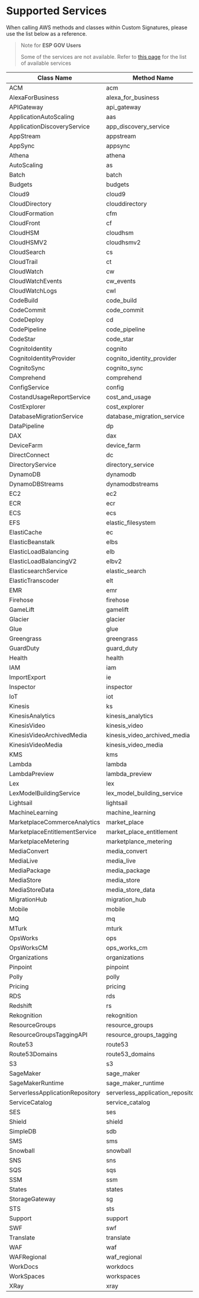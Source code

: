# Supported Services

When calling AWS methods and classes within Custom Signatures, please use the list below as a reference.

> Note for **ESP GOV Users**
>
> Some of the services are not available. 
> Refer to [this page](https://docs.aws.amazon.com/govcloud-us/latest/UserGuide/using-services.html) for the list of available services

| Class Name | Method Name |
|------------|-------------|
| ACM | acm |
| AlexaForBusiness | alexa_for_business |
| APIGateway | api_gateway |
| ApplicationAutoScaling | aas |
| ApplicationDiscoveryService | app_discovery_service |
| AppStream | appstream |
| AppSync | appsync |
| Athena | athena |
| AutoScaling | as |
| Batch | batch |
| Budgets | budgets |
| Cloud9 | cloud9 |
| CloudDirectory | clouddirectory |
| CloudFormation | cfm |
| CloudFront | cf |
| CloudHSM | cloudhsm |
| CloudHSMV2 | cloudhsmv2 |
| CloudSearch | cs |
| CloudTrail | ct |
| CloudWatch | cw |
| CloudWatchEvents | cw_events |
| CloudWatchLogs | cwl |
| CodeBuild | code_build |
| CodeCommit | code_commit |
| CodeDeploy | cd |
| CodePipeline | code_pipeline |
| CodeStar | code_star |
| CognitoIdentity | cognito |
| CognitoIdentityProvider | cognito_identity_provider |
| CognitoSync | cognito_sync |
| Comprehend | comprehend |
| ConfigService | config |
| CostandUsageReportService | cost_and_usage |
| CostExplorer | cost_explorer |
| DatabaseMigrationService | database_migration_service |
| DataPipeline | dp |
| DAX | dax |
| DeviceFarm | device_farm |
| DirectConnect | dc |
| DirectoryService | directory_service |
| DynamoDB | dynamodb |
| DynamoDBStreams | dynamodbstreams |
| EC2 | ec2 |
| ECR | ecr |
| ECS | ecs |
| EFS | elastic_filesystem |
| ElastiCache | ec |
| ElasticBeanstalk | elbs |
| ElasticLoadBalancing | elb |
| ElasticLoadBalancingV2 | elbv2 |
| ElasticsearchService | elastic_search |
| ElasticTranscoder | elt |
| EMR | emr |
| Firehose | firehose |
| GameLift | gamelift |
| Glacier | glacier |
| Glue | glue |
| Greengrass | greengrass |
| GuardDuty | guard_duty |
| Health | health |
| IAM | iam |
| ImportExport | ie |
| Inspector | inspector |
| IoT | iot |
| Kinesis | ks |
| KinesisAnalytics | kinesis_analytics |
| KinesisVideo | kinesis_video |
| KinesisVideoArchivedMedia | kinesis_video_archived_media |
| KinesisVideoMedia | kinesis_video_media |
| KMS | kms |
| Lambda | lambda |
| LambdaPreview | lambda_preview |
| Lex | lex |
| LexModelBuildingService | lex_model_building_service |
| Lightsail | lightsail |
| MachineLearning | machine_learning |
| MarketplaceCommerceAnalytics | market_place |
| MarketplaceEntitlementService | market_place_entitlement |
| MarketplaceMetering | marketplance_metering |
| MediaConvert | media_convert |
| MediaLive | media_live |
| MediaPackage | media_package |
| MediaStore | media_store |
| MediaStoreData | media_store_data |
| MigrationHub | migration_hub |
| Mobile | mobile |
| MQ | mq |
| MTurk | mturk |
| OpsWorks | ops |
| OpsWorksCM | ops_works_cm |
| Organizations | organizations |
| Pinpoint | pinpoint |
| Polly | polly |
| Pricing | pricing |
| RDS | rds |
| Redshift | rs |
| Rekognition | rekognition |
| ResourceGroups | resource_groups |
| ResourceGroupsTaggingAPI | resource_groups_tagging |
| Route53 | route53 |
| Route53Domains | route53_domains |
| S3 | s3 |
| SageMaker | sage_maker |
| SageMakerRuntime | sage_maker_runtime |
| ServerlessApplicationRepository | serverless_application_repository |
| ServiceCatalog | service_catalog |
| SES | ses |
| Shield | shield |
| SimpleDB | sdb |
| SMS | sms |
| Snowball | snowball |
| SNS | sns |
| SQS | sqs |
| SSM | ssm |
| States | states |
| StorageGateway | sg |
| STS | sts |
| Support | support |
| SWF | swf |
| Translate | translate |
| WAF | waf |
| WAFRegional | waf_regional |
| WorkDocs | workdocs |
| WorkSpaces | workspaces |
| XRay | xray |
